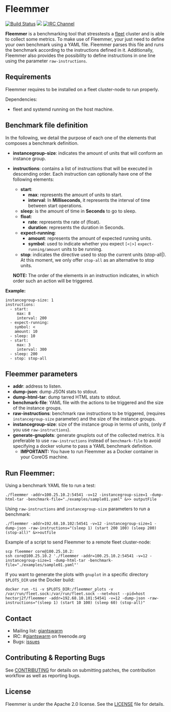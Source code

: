 # Fleemmer

[![Build Status](https://api.travis-ci.org/giantswarm/fleemmer.svg)](https://travis-ci.org/giantswarm/fleemmer)
[![](https://godoc.org/github.com/giantswarm/fleemmer?status.svg)](http://godoc.org/github.com/giantswarm/fleemmer)
[![IRC Channel](https://img.shields.io/badge/irc-%23giantswarm-blue.svg)](https://kiwiirc.com/client/irc.freenode.net/#giantswarm)

**Fleemmer** is a benchmarking tool that stresstests a [fleet](https://github.com/coreos/fleet) cluster and is able to collect some metrics. To make use of Fleemmer, your just need to define your own benchmark using a YAML file. Fleemmer parses this file and runs the benchmark according to the instructions defined in it. Additionally, Fleemmer also provides the possibility to define instructions in one line using the parameter `raw-instructions`.

## Requirements

Fleemmer requires to be installed on a fleet cluster-node to run properly.

Dependencies:

- fleet and systemd running on the host machine.

## Benchmark file definition

In the following, we detail the purpose of each one of the elements that composes a benchmark definition.

- **instancegroup-size**: indicates the amount of units that will conform an instance group.
- **instructions**: contains a list of instructions that will be executed in descending order. Each instruction can optionally have one of the following elements:
    - **start**:
    	- 	**max**: represents the amount of units to start.
    	- **interval**: In **Milliseconds**, it represents the interval of time between start operations.
    - **sleep**: is the amount of time in **Seconds** to go to sleep.
    - **float**:
    	- **rate**: represents the rate of (float).
    	- **duration**: represents the duration in Seconds.
    - **expect-running**:
	    - **amount**: represents the amount of expected running units.
    	- **symbol**: used to indicate whether you expect `[<|>]` `expect-running/amount` units to be running.
    - **stop**: indicates the directive used to stop the current units (stop-all|). At this moment, we only offer `stop-all` as an alternative to stop units.

    **NOTE:** The order of the elements in an instruction indicates, in which order such an action will be triggered.

**Example:**

```
instancegroup-size: 1
instructions:
  - start:
     max: 8
     interval: 200
  - expect-running:
    symbol: <
    amount: 10
  - sleep: 10
  - start:
     max: 3
     interval: 300
  - sleep: 200
  - stop: stop-all
```

## Fleemmer parameters

- **addr**: address to listen.
- **dump-json**: dump JSON stats to stdout.
- **dump-html-tar**: dump tarred HTML stats to stdout.
- **benchmark-file**: YAML file with the actions to be triggered and the size of the instance groups.
- **raw-instructions**: benchmark raw instructions to be triggered, (requires `instancegroup-size` parameter) and the size of the instance groups.
- **instancegroup-size**: size of the instance group in terms of units, (only if you use `raw-instructions`).
- **generate-gnuplots**: generate gnuplots out of the collected metrics. It is preferable to use `raw-instructions` instead of `benchmark-file` to avoid specifying a docker volume to pass a YAML benchmark definition.
    - **IMPORTANT:** You have to run Fleemmer as a Docker container in your CoreOS machine.

## Run Fleemmer:

Using a benchmark YAML file to run a test:

`./fleemmer -addr=100.25.10.2:54541 -v=12 -instancegroup-size=1 -dump-html-tar -benchmark-file="./examples/sample01.yaml" &>> outputFile `

Using `raw-instructions` and `instancegroup-size` parameters to run a benchmark:

`./fleemmer -addr=192.68.10.102:54541 -v=12 -instancegroup-size=1 -dump-json -raw-instructions="(sleep 1) (start 200 100) (sleep 200) (stop-all)" &>>outfile`

Example of a script to send Fleemmer to a remote fleet cluster-node:

```
scp fleemmer core@100.25.10.2:
ssh core@100.25.10.2 './fleemmer -addr=100.25.10.2:54541 -v=12 -instancegroup-size=1 -dump-html-tar -benchmark-file="./examples/sample01.yaml"'
```

If you want to generate the plots with `gnuplot` in a specific directory `$PLOTS_DIR` use the Docker build:

```
docker run -ti -v $PLOTS_DIR:/fleemmer_plots -v /var/run/fleet.sock:/var/run/fleet.sock --net=host --pid=host hectorj2f/fleemmer -addr=192.68.10.101:54541 -v=12 -dump-json -raw-instructions="(sleep 1) (start 10 100) (sleep 60) (stop-all)"
```

## Contact

- Mailing list: [giantswarm](https://groups.google.com/forum/#!forum/giantswarm)
- IRC: #[giantswarm](irc://irc.freenode.org:6667/#giantswarm) on freenode.org
- Bugs: [issues](https://github.com/giantswarm/fleemmer/issues)

## Contributing & Reporting Bugs

See [CONTRIBUTING](CONTRIBUTING.md) for details on submitting patches, the
contribution workflow as well as reporting bugs.

## License

Fleemmer is under the Apache 2.0 license. See the [LICENSE](LICENSE) file for details.
